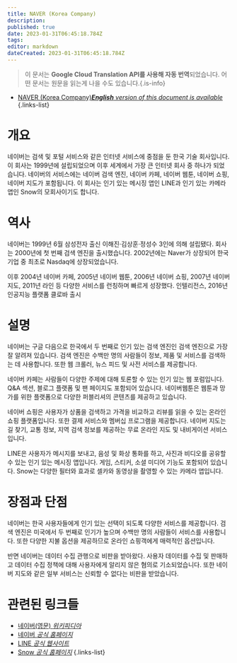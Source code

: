 ```yaml
---
title: NAVER (Korea Company)
description: 
published: true
date: 2023-01-31T06:45:18.784Z
tags: 
editor: markdown
dateCreated: 2023-01-31T06:45:18.784Z
---
```


> 이 문서는 **Google Cloud Translation API를 사용해 자동 번역**되었습니다.
어떤 문서는 원문을 읽는게 나을 수도 있습니다.{.is-info}
- [NAVER (Korea Company)***English** version of this document is available*](/en/Knowledge-base/Dictionary/naver-korea-company)
{.links-list}


# 개요
네이버는 검색 및 포털 서비스와 같은 인터넷 서비스에 중점을 둔 한국 기술 회사입니다. 이 회사는 1999년에 설립되었으며 이후 세계에서 가장 큰 인터넷 회사 중 하나가 되었습니다. 네이버의 서비스에는 네이버 검색 엔진, 네이버 카페, 네이버 웹툰, 네이버 쇼핑, 네이버 지도가 포함됩니다. 이 회사는 인기 있는 메시징 앱인 LINE과 인기 있는 카메라 앱인 Snow의 모회사이기도 합니다.

# 역사
네이버는 1999년 6월 삼성전자 출신 이해진·김상훈·정성수 3인에 의해 설립됐다. 회사는 2000년에 첫 번째 검색 엔진을 출시했습니다. 2002년에는 Naver가 상장되어 한국 기업 중 최초로 Nasdaq에 상장되었습니다.

이후 2004년 네이버 카페, 2005년 네이버 웹툰, 2006년 네이버 쇼핑, 2007년 네이버 지도, 2011년 라인 등 다양한 서비스를 런칭하며 빠르게 성장했다. 인텔리전스, 2016년 인공지능 플랫폼 클로바 출시

# 설명
네이버는 구글 다음으로 한국에서 두 번째로 인기 있는 검색 엔진인 검색 엔진으로 가장 잘 알려져 있습니다. 검색 엔진은 수백만 명의 사람들이 정보, 제품 및 서비스를 검색하는 데 사용합니다. 또한 웹 크롤러, 뉴스 피드 및 사전 서비스를 제공합니다.

네이버 카페는 사람들이 다양한 주제에 대해 토론할 수 있는 인기 있는 웹 포럼입니다. Q&A 섹션, 블로그 플랫폼 및 팬 페이지도 포함되어 있습니다. 네이버웹툰은 웹툰과 망가를 위한 플랫폼으로 다양한 퍼블리셔의 콘텐츠를 제공하고 있습니다.

네이버 쇼핑은 사용자가 상품을 검색하고 가격을 비교하고 리뷰를 읽을 수 있는 온라인 쇼핑 플랫폼입니다. 또한 결제 서비스와 멤버십 프로그램을 제공합니다. 네이버 지도는 길 찾기, 교통 정보, 지역 검색 정보를 제공하는 무료 온라인 지도 및 내비게이션 서비스입니다.

LINE은 사용자가 메시지를 보내고, 음성 및 화상 통화를 하고, 사진과 비디오를 공유할 수 있는 인기 있는 메시징 앱입니다. 게임, 스티커, 소셜 미디어 기능도 포함되어 있습니다. Snow는 다양한 필터와 효과로 셀카와 동영상을 촬영할 수 있는 카메라 앱입니다.

# 장점과 단점
네이버는 한국 사용자들에게 인기 있는 선택이 되도록 다양한 서비스를 제공합니다. 검색 엔진은 미국에서 두 번째로 인기가 높으며 수백만 명의 사람들이 서비스를 사용합니다. 또한 다양한 지불 옵션을 제공하므로 온라인 쇼핑객에게 매력적인 옵션입니다.

반면 네이버는 데이터 수집 관행으로 비판을 받아왔다. 사용자 데이터를 수집 및 판매하고 데이터 수집 정책에 대해 사용자에게 알리지 않은 혐의로 기소되었습니다. 또한 네이버 지도와 같은 일부 서비스는 신뢰할 수 없다는 비판을 받았습니다.

# 관련된 링크들
- [네이버(영문) *위키피디아*](https://en.wikipedia.org/wiki/Naver_(corporation))
- [네이버 *공식 홈페이지*](https://www.naver.com/)
- [LINE *공식 웹사이트*](https://line.me/)
- [Snow *공식 홈페이지*](https://snow.me/)
{.links-list}